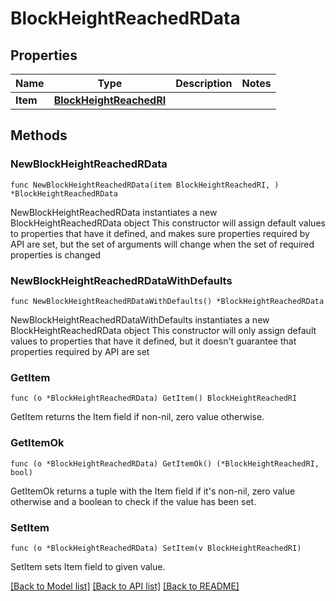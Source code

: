 # BlockHeightReachedRData

## Properties

Name | Type | Description | Notes
------------ | ------------- | ------------- | -------------
**Item** | [**BlockHeightReachedRI**](BlockHeightReachedRI.md) |  | 

## Methods

### NewBlockHeightReachedRData

`func NewBlockHeightReachedRData(item BlockHeightReachedRI, ) *BlockHeightReachedRData`

NewBlockHeightReachedRData instantiates a new BlockHeightReachedRData object
This constructor will assign default values to properties that have it defined,
and makes sure properties required by API are set, but the set of arguments
will change when the set of required properties is changed

### NewBlockHeightReachedRDataWithDefaults

`func NewBlockHeightReachedRDataWithDefaults() *BlockHeightReachedRData`

NewBlockHeightReachedRDataWithDefaults instantiates a new BlockHeightReachedRData object
This constructor will only assign default values to properties that have it defined,
but it doesn't guarantee that properties required by API are set

### GetItem

`func (o *BlockHeightReachedRData) GetItem() BlockHeightReachedRI`

GetItem returns the Item field if non-nil, zero value otherwise.

### GetItemOk

`func (o *BlockHeightReachedRData) GetItemOk() (*BlockHeightReachedRI, bool)`

GetItemOk returns a tuple with the Item field if it's non-nil, zero value otherwise
and a boolean to check if the value has been set.

### SetItem

`func (o *BlockHeightReachedRData) SetItem(v BlockHeightReachedRI)`

SetItem sets Item field to given value.



[[Back to Model list]](../README.md#documentation-for-models) [[Back to API list]](../README.md#documentation-for-api-endpoints) [[Back to README]](../README.md)


